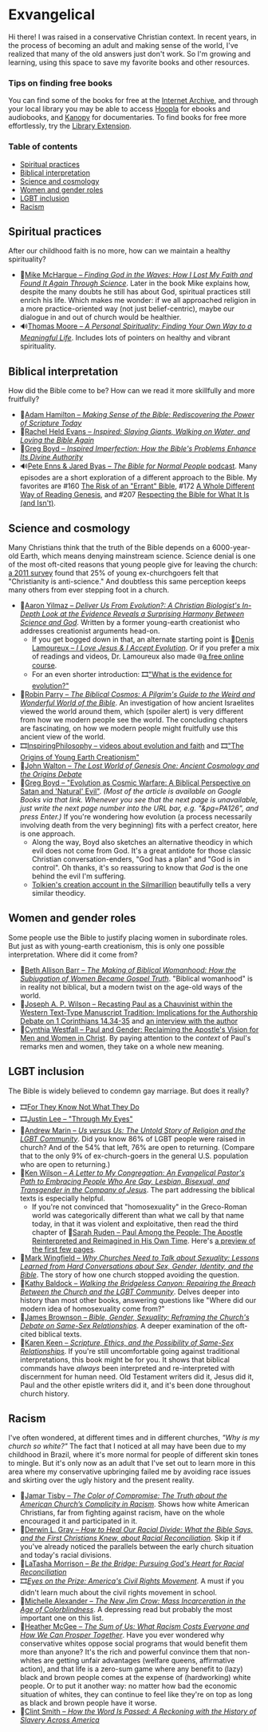 <!-- omit in toc -->
# Exvangelical

Hi there! I was raised in a conservative Christian context. In recent years, in the process of becoming an adult and making sense of the world, I've realized that many of the old answers just don't work. So I'm growing and learning, using this space to save my favorite books and other resources.

<!-- omit in toc -->
### Tips on finding free books

You can find some of the books for free at the [Internet Archive](https://archive.org), and through your local library you may be able to access [Hoopla](https://www.hoopladigital.com) for ebooks and audiobooks, and [Kanopy](https://www.kanopy.com) for documentaries. To find books for free more effortlessly, try the [Library Extension](https://www.libraryextension.com).

<!-- omit in toc -->
### Table of contents
- [Spiritual practices](#spiritual-practices)
- [Biblical interpretation](#biblical-interpretation)
- [Science and cosmology](#science-and-cosmology)
- [Women and gender roles](#women-and-gender-roles)
- [LGBT inclusion](#lgbt-inclusion)
- [Racism](#racism)

## Spiritual practices

After our childhood faith is no more, how can we maintain a healthy spirituality?

- 📕[Mike McHargue – *Finding God in the Waves: How I Lost My Faith and Found It Again Through Science*](https://www.goodreads.com/book/show/28363993). Later in the book Mike explains how, despite the many doubts he still has about God, spiritual practices still enrich his life. Which makes me wonder: if we all approached religion in a more practice-oriented way (not just belief-centric), maybe our dialogue in and out of church would be healthier.
- 🔊[Thomas Moore – *A Personal Spirituality: Finding Your Own Way to a Meaningful Life*](https://www.goodreads.com/book/show/28922930). Includes lots of pointers on healthy and vibrant spirituality.

## Biblical interpretation

How did the Bible come to be? How can we read it more skillfully and more fruitfully?

- 📕[Adam Hamilton – *Making Sense of the Bible: Rediscovering the Power of Scripture Today*](https://www.goodreads.com/book/show/20820158)
- 📕[Rachel Held Evans – *Inspired: Slaying Giants, Walking on Water, and Loving the Bible Again*](https://www.goodreads.com/book/show/36576151)
- 📕[Greg Boyd – *Inspired Imperfection: How the Bible's Problems Enhance Its Divine Authority*](https://www.goodreads.com/book/show/44541760)
- 🔊[Pete Enns & Jared Byas – *The Bible for Normal People* podcast](https://peteenns.com/podcast). Many episodes are a short exploration of a different approach to the Bible. My favorites are #160 [The Risk of an "Errant" Bible](https://peteenns.com/episode-160-the-risk-of-an-errant-bible/), #172 [A Whole Different Way of Reading Genesis](https://peteenns.com/episode-172-pete-enns-a-whole-different-way-of-reading-genesis/), and #207 [Respecting the Bible for What It Is (and Isn't)](https://peteenns.com/episode-207-pete-enns-jared-byas-respecting-the-bible-for-what-it-is-and-isnt/).

## Science and cosmology

Many Christians think that the truth of the Bible depends on a 6000-year-old Earth, which means denying mainstream science. Science denial is one of the most oft-cited reasons that young people give for leaving the church: [a 2011 survey](https://www.barna.com/research/six-reasons-young-christians-leave-church/) found that 25% of young ex-churchgoers felt that "Christianity is anti-science." And doubtless this same perception keeps many others from ever stepping foot in a church.

- 📕[Aaron Yilmaz – *Deliver Us From Evolution?: A Christian Biologist's In-Depth Look at the Evidence Reveals a Surprising Harmony Between Science and God*](https://www.goodreads.com/book/show/35225618). Written by a former young-earth creationist who addresses creationist arguments head-on.
  - If you get bogged down in that, an alternate starting point is 📕[Denis Lamoureux – *I Love Jesus & I Accept Evolution*](https://www.goodreads.com/book/show/6553824). Or if you prefer a mix of readings and videos, Dr. Lamoureux also made 🌐[a free online course](https://www.coursera.org/learn/science-and-religion-101).
  - For an even shorter introduction: 🎞️["What is the evidence for evolution?"](https://youtu.be/lIEoO5KdPvg)
- 📕[Robin Parry – *The Biblical Cosmos: A Pilgrim's Guide to the Weird and Wonderful World of the Bible*](https://www.goodreads.com/book/show/24853751). An investigation of how ancient Israelites viewed the world around them, which (spoiler alert) is very different from how we modern people see the world. The concluding chapters are fascinating, on how we modern people might fruitfully use this ancient view of the world.
- 🎞️[InspiringPhilosophy – videos about evolution and faith](https://inspiringphilosophy.org/evolution-and-genesis) and 🎞️["The Origins of Young Earth Creationism"](https://youtu.be/RLcNTAi0Cw4)
- 📕[John Walton – *The Lost World of Genesis One: Ancient Cosmology and the Origins Debate*](https://www.goodreads.com/book/show/8609131)
- 📄[Greg Boyd – "Evolution as Cosmic Warfare: A Biblical Perspective on Satan and 'Natural' Evil"](https://www.google.com/books/edition/Creation_Made_Free/gwpMAwAAQBAJ?hl=en&gbpv=1&pg=PA125). *(Most of the article is available on Google Books via that link. Whenever you see that the next page is unavailable, just write the next page number into the URL bar, e.g. "&pg=PA126", and press Enter.)* If you're wondering how evolution (a process necessarily involving death from the very beginning) fits with a perfect creator, here is one approach.
  - Along the way, Boyd also sketches an alternative theodicy in which evil does not come from God. It's a great antidote for those classic Christian conversation-enders, "God has a plan" and "God is in control". Oh thanks, it's so reassuring to know that *God* is the one behind the evil I'm suffering.
  - [Tolkien's creation account in the Silmarillion](https://archive.org/details/TheSilmarillionIllustratedJ.R.R.TolkienTedNasmith/page/n25/mode/2up?view=theater) beautifully tells a very similar theodicy.

## Women and gender roles

Some people use the Bible to justify placing women in subordinate roles. But just as with young-earth creationism, this is only one possible interpretation. Where did it come from?

- 📕[Beth Allison Barr – *The Making of Biblical Womanhood: How the Subjugation of Women Became Gospel Truth*](https://www.goodreads.com/book/show/54233271). "Biblical womanhood" is in reality not biblical, but a modern twist on the age-old ways of the world.
- 📄[Joseph A. P. Wilson – Recasting Paul as a Chauvinist within the Western Text-Type Manuscript Tradition: Implications for the Authorship Debate on 1 Corinthians 14.34-35](https://digitalcommons.sacredheart.edu/cgi/viewcontent.cgi?article=1197&context=rel_fac) and [an interview with the author](https://www.youtube.com/watch?v=k3U0qSai4z8)
- 📕[Cynthia Westfall – Paul and Gender: Reclaiming the Apostle's Vision for Men and Women in Christ](https://www.goodreads.com/book/show/28268179). By paying attention to the *context* of Paul's remarks men and women, they take on a whole new meaning.

## LGBT inclusion

The Bible is widely believed to condemn gay marriage. But does it really?

- 🎞️[For They Know Not What They Do](https://www.fortheyknow.org)
- 🎞️[Justin Lee – "Through My Eyes"](https://youtu.be/EVswuw3bJns)
- 📕[Andrew Marin – *Us versus Us: The Untold Story of Religion and the LGBT Community*](https://www.goodreads.com/book/show/28084898). Did you know 86% of LGBT people were raised in church? And of the 54% that left, 76% are open to returning. (Compare that to the only 9% of ex-church-goers in the general U.S. population who are open to returning.)
- 📕[Ken Wilson – *A Letter to My Congregation: An Evangelical Pastor's Path to Embracing People Who Are Gay, Lesbian, Bisexual, and Transgender in the Company of Jesus*](https://www.goodreads.com/book/show/20750953). The part addressing the biblical texts is especially helpful.
  - If you're not convinced that "homosexuality" in the Greco-Roman world was categorically different than what we call by that name today, in that it was violent and exploitative, then read the third chapter of 📕[Sarah Ruden – Paul Among the People: The Apostle Reinterpreted and Reimagined in His Own Time](https://www.goodreads.com/book/show/7738312). Here's [a preview of the first few pages](https://www.google.com/books/edition/Paul_Among_the_People/ibjVCQAAQBAJ?gbpv=1&pg=PA45).
- 📕[Mark Wingfield – *Why Churches Need to Talk about Sexuality: Lessons Learned from Hard Conversations about Sex, Gender, Identity, and the Bible*](https://www.goodreads.com/book/show/49053913). The story of how one church stopped avoiding the question.
- 📕[Kathy Baldock – *Walking the Bridgeless Canyon: Repairing the Breach Between the Church and the LGBT Community*](https://www.goodreads.com/book/show/23367214). Delves deeper into history than most other books, answering questions like "Where did our modern idea of homosexuality come from?"
- 📕[James Brownson – *Bible, Gender, Sexuality: Reframing the Church's Debate on Same-Sex Relationships*](https://www.goodreads.com/book/show/18912131). A deeper examination of the oft-cited biblical texts.
- 📕[Karen Keen – *Scripture, Ethics, and the Possibility of Same-Sex Relationships*](https://www.goodreads.com/book/show/56880984). If you're still uncomfortable going against traditional interpretations, this book might be for you. It shows that biblical commands have *always* been interpreted and re-interpreted with discernment for human need. Old Testament writers did it, Jesus did it, Paul and the other epistle writers did it, and it's been done throughout church history.

## Racism

I've often wondered, at different times and in different churches, *"Why is my church so white?"* The fact that I noticed at all may have been due to my childhood in Brazil, where it's more normal for people of different skin tones to mingle. But it's only now as an adult that I've set out to learn more in this area where my conservative upbringing failed me by avoiding race issues and skirting over the ugly history and the present reality.

- 📕[Jamar Tisby – *The Color of Compromise: The Truth about the American Church’s Complicity in Racism*](https://www.goodreads.com/en/book/show/38915761). Shows how white American Christians, far from fighting against racism, have on the whole encouraged it and participated in it.
- 📕[Derwin L. Gray – *How to Heal Our Racial Divide: What the Bible Says, and the First Christians Knew, about Racial Reconciliation*](https://www.goodreads.com/book/show/60454231). Skip it if you've already noticed the parallels between the early church situation and today's racial divisions.
- 📕[LaTasha Morrison – *Be the Bridge: Pursuing God's Heart for Racial Reconciliation*](https://www.goodreads.com/book/show/44525577)
- 🎞️[*Eyes on the Prize: America's Civil Rights Movement*](https://www.pbs.org/wgbh/americanexperience/films/eyesontheprize). A must if you didn't learn much about the civil rights movement in school.
- 📕[Michelle Alexander – *The New Jim Crow: Mass Incarceration in the Age of Colorblindness*](https://www.goodreads.com/book/show/6792458). A depressing read but probably the most important one on this list.
- 📕[Heather McGee – *The Sum of Us: What Racism Costs Everyone and How We Can Prosper Together*](https://www.goodreads.com/book/show/53231851). Have you ever wondered why conservative whites oppose social programs that would benefit them more than anyone? It's the rich and powerful convince them that non-whites are getting unfair advantages (welfare queens, affirmative action), and that life is a zero-sum game where any benefit to (lazy) black and brown people comes at the expense of (hardworking) white people. Or to put it another way: no matter how bad the economic situation of whites, they can continue to feel like they're on top as long as black and brown people have it worse.
- 📕[Clint Smith – *How the Word Is Passed: A Reckoning with the History of Slavery Across America*](https://www.goodreads.com/book/show/55643287)
